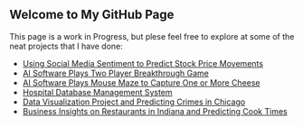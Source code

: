 ## Welcome to My GitHub Page

This page is a work in Progress, but plese feel free to explore at some of the neat projects that I have done:

- [Using Social Media Sentiment to Predict Stock Price Movements](https://muskanuprety.github.io/Investment-using-sentiment/)
- [AI Software Plays Two Player Breakthrough Game](https://github.com/muskanuprety/breakthrough-game)
- [AI Software Plays Mouse Maze to Capture One or More Cheese](https://github.com/muskanuprety/AI_mouse_maze)
- [Hospital Database Management System](https://github.com/AliShahram/Hospital-Management-System)
- [Data Visualization Project and Predicting Crimes in Chicago](https://github.com/giokhar/chicago-crime)
- [Business Insights on Restaurants in Indiana and Predicting Cook Times](https://github.com/muskanuprety/xtern2021)

<!---(
You can use the [editor on GitHub](https://github.com/muskanuprety/muskanuprety.github.io/edit/main/README.md) to maintain and preview the content for your website in Markdown files.

Whenever you commit to this repository, GitHub Pages will run [Jekyll](https://jekyllrb.com/) to rebuild the pages in your site, from the content in your Markdown files.

### Markdown

Markdown is a lightweight and easy-to-use syntax for styling your writing. It includes conventions for

```markdown
Syntax highlighted code block

# Header 1
## Header 2
### Header 3

- Bulleted
- List

1. Numbered
2. List

**Bold** and _Italic_ and `Code` text

[Link](url) and ![Image](src)
```

For more details see [GitHub Flavored Markdown](https://guides.github.com/features/mastering-markdown/).

### Jekyll Themes

Your Pages site will use the layout and styles from the Jekyll theme you have selected in your [repository settings](https://github.com/muskanuprety/muskanuprety.github.io/settings/pages). The name of this theme is saved in the Jekyll `_config.yml` configuration file.

### Support or Contact

Having trouble with Pages? Check out our [documentation](https://docs.github.com/categories/github-pages-basics/) or [contact support](https://support.github.com/contact) and we’ll help you sort it out.

)--->
